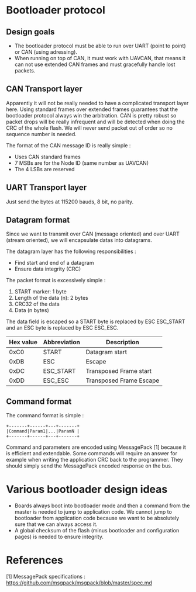 # Bootloader protocol

## Design goals

* The bootloader protocol must be able to run over UART (point to point) or CAN (using adressing).
* When running on top of CAN, it must work with UAVCAN, that means it can not use extended CAN frames and must gracefully handle lost packets.

## CAN Transport layer
Apparently it will not be really needed to have a complicated transport layer here.
Using standard frames over extended frames guarantees that the bootloader protocol always win the arbitration.
CAN is pretty robust so packet drops will be really infrequent and will be detected when doing the CRC of the whole flash.
We will never send packet out of order so no sequence number is needed.

The format of the CAN message ID is really simple :

* Uses CAN standard frames
* 7 MSBs are for the Node ID (same number as UAVCAN)
* The 4 LSBs are reserved

## UART Transport layer
Just send the bytes at 115200 bauds, 8 bit, no parity.

## Datagram format
Since we want to transmit over CAN (message oriented) and over UART (stream oriented), we will encapsulate datas into datagrams.

The datagram layer has the following responsibilities :
* Find start and end of a datagram
* Ensure data integrity (CRC)

The packet format is excessively simple :

1. START marker: 1 byte
2. Length of the data (n): 2 bytes
3. CRC32 of the data
3. Data (n bytes)

The data field is escaped so a START byte is replaced by ESC ESC_START and an ESC byte is replaced by ESC ESC_ESC.

| Hex value | Abbreviation | Description
|-----------|--------------|------------
| 0xC0      | START        | Datagram start
| 0xDB      | ESC          | Escape
| 0xDC      | ESC_START    | Transposed Frame start
| 0xDD      | ESC_ESC      | Transposed Frame Escape

## Command format

The command format is simple :

    +-------+------+---+-------+
    |Command|Param1|...|ParamN |
    +-------+------+---+-------+

Command and parameters are encoded using MessagePack [1] because it is efficient and extendable.
Some commands will require an answer for example when writing the application CRC back to the programmer.
They should simply send the MessagePack encoded response on the bus.


# Various bootloader design ideas
* Boards always boot into bootloader mode and then a command from the master is needed to jump to application code. We cannot jump to bootloader from application code because we want to be absolutely sure that we can always access it.
* A global checksum of the flash (minus bootloader and configuration pages) is needed to ensure integrity.

# References
[1] MessagePack specifications : https://github.com/msgpack/msgpack/blob/master/spec.md

